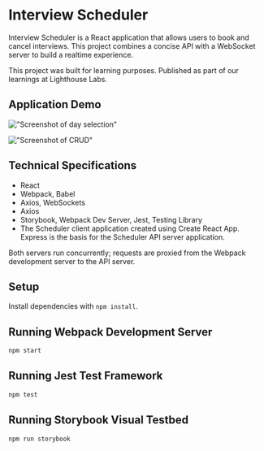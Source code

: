 # Interview Scheduler

Interview Scheduler is a React application that allows users to book and cancel interviews. This project combines a concise API with a WebSocket server to build a realtime experience.

This project was built for learning purposes. Published as part of our learnings at Lighthouse Labs.

## Application Demo

!["Screenshot of day selection"](https://github.com/Rdarke/scheduler/blob/master/demo/Scheduler_days_demo.gif?raw=true)

!["Screenshot of CRUD"](https://github.com/Rdarke/scheduler/blob/master/demo/Scheduler_CRUD_demo.gif?raw=true)

## Technical Specifications
- React
- Webpack, Babel
- Axios, WebSockets
- Axios
- Storybook, Webpack Dev Server, Jest, Testing Library
- The Scheduler client application created using Create React App. Express is the basis for the Scheduler API server application.

Both servers run concurrently; requests are proxied from the Webpack development server to the API server.

## Setup

Install dependencies with `npm install`.

## Running Webpack Development Server

```sh
npm start
```

## Running Jest Test Framework

```sh
npm test
```

## Running Storybook Visual Testbed

```sh
npm run storybook
```


